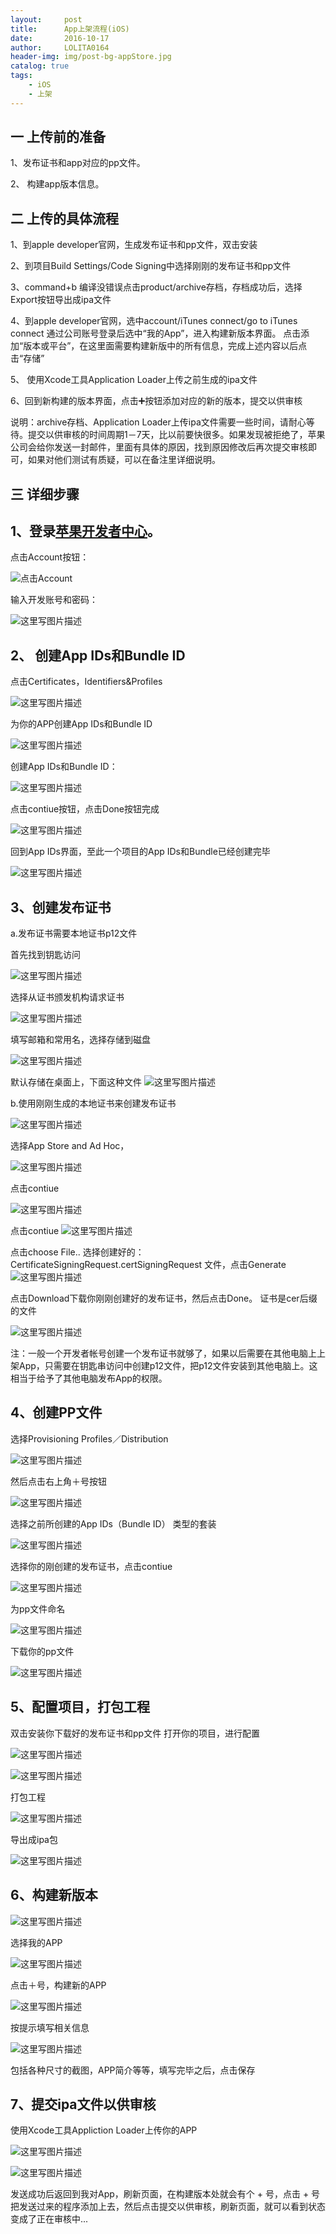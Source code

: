 ```yaml
---
layout:     post
title:      App上架流程(iOS)
date:       2016-10-17
author:     LOLITA0164
header-img: img/post-bg-appStore.jpg
catalog: true
tags:
    - iOS
    - 上架
---
```


## 一 上传前的准备

1、发布证书和app对应的pp文件。
 
2、 构建app版本信息。

## 二 上传的具体流程

1、到apple developer官网，生成发布证书和pp文件，双击安装

2、到项目Build Settings/Code Signing中选择刚刚的发布证书和pp文件

3、command+b 编译没错误点击product/archive存档，存档成功后，选择Export按钮导出成ipa文件

4、到apple developer官网，选中account/iTunes connect/go to iTunes connect 通过公司账号登录后选中“我的App”，进入构建新版本界面。 点击添加“版本或平台”，在这里面需要构建新版中的所有信息，完成上述内容以后点击“存储”

5、 使用Xcode工具Application Loader上传之前生成的ipa文件

6、回到新构建的版本界面，点击➕按钮添加对应的新的版本，提交以供审核
 
说明：archive存档、Application Loader上传ipa文件需要一些时间，请耐心等待。提交以供审核的时间周期1－7天，比以前要快很多。如果发现被拒绝了，苹果公司会给你发送一封邮件，里面有具体的原因，找到原因修改后再次提交审核即可，如果对他们测试有质疑，可以在备注里详细说明。

## 三 详细步骤

## 1、登录[苹果开发者中心](https://developer.apple.com)。
点击Account按钮：
 
![点击Account](https://ws1.sinaimg.cn/large/006tNbRwgy1fwidqhhiu7j31kw0w7qe1.jpg)
 
输入开发账号和密码：

![这里写图片描述](https://ws1.sinaimg.cn/large/006tNbRwgy1fwidrgxwtbj30zk0kmt9z.jpg)
 
## 2、 创建App IDs和Bundle ID

点击Certificates，Identifiers&Profiles
 
![这里写图片描述](https://ws2.sinaimg.cn/large/006tNbRwgy1fwidsh1jvpj31kw0w3dk0.jpg)
 
为你的APP创建App IDs和Bundle ID

![这里写图片描述](https://ws3.sinaimg.cn/large/006tNbRwgy1fwidstqav2j31ke0uijwk.jpg)
 
创建App IDs和Bundle ID：

![这里写图片描述](https://ws4.sinaimg.cn/large/006tNbRwgy1fwidu3dbhnj30y40vk79j.jpg)
 
点击contiue按钮，点击Done按钮完成
 
![这里写图片描述](https://ws3.sinaimg.cn/large/006tNbRwgy1fwiduphgrmj314g0usgo4.jpg)

回到App IDs界面，至此一个项目的App IDs和Bundle已经创建完毕

![这里写图片描述](https://ws3.sinaimg.cn/large/006tNbRwgy1fwidv4b07xj31j40l00w0.jpg)

## 3、创建发布证书

a.发布证书需要本地证书p12文件

首先找到钥匙访问

![这里写图片描述](https://ws1.sinaimg.cn/large/006tNbRwgy1fwidvjoh6bj31kw0wcgtq.jpg)

选择从证书颁发机构请求证书

![这里写图片描述](https://ws2.sinaimg.cn/large/006tNbRwgy1fwidw8nwv8j310i0ea78b.jpg)

填写邮箱和常用名，选择存储到磁盘

![这里写图片描述](https://ws4.sinaimg.cn/large/006tNbRwgy1fwidwkji31j30y80o8tbh.jpg)

默认存储在桌面上，下面这种文件
![这里写图片描述](https://ws1.sinaimg.cn/large/006tNbRwgy1fwidwuv9fej308007eaac.jpg)

b.使用刚刚生成的本地证书来创建发布证书

![这里写图片描述](https://ws4.sinaimg.cn/large/006tNbRwgy1fwidxcs099j31kw0ktgq8.jpg)

选择App Store and Ad Hoc，

![这里写图片描述](https://ws4.sinaimg.cn/large/006tNbRwgy1fwidxm7dzij319e0p67ak.jpg)

点击contiue

![这里写图片描述](https://ws2.sinaimg.cn/large/006tNbRwgy1fwidy88qyej313w0foq57.jpg)

点击contiue
![这里写图片描述](https://ws4.sinaimg.cn/large/006tNbRwgy1fwidyil2lvj30h30hn40s.jpg)

点击choose File.. 选择创建好的：CertificateSigningRequest.certSigningRequest 文件，点击Generate
![这里写图片描述](https://ws3.sinaimg.cn/large/006tNbRwgy1fwidyrnfnaj30h30g375u.jpg)

点击Download下载你刚刚创建好的发布证书，然后点击Done。
证书是cer后缀的文件

![这里写图片描述](https://ws3.sinaimg.cn/large/006tNbRwgy1fwidz1id8fj303k03gdfs.jpg)

注：一般一个开发者帐号创建一个发布证书就够了，如果以后需要在其他电脑上上架App，只需要在钥匙串访问中创建p12文件，把p12文件安装到其他电脑上。这相当于给予了其他电脑发布App的权限。
## 4、创建PP文件

选择Provisioning Profiles／Distribution

![这里写图片描述](https://ws2.sinaimg.cn/large/006tNbRwgy1fwie0l65dhj30lm08674w.jpg)

然后点击右上角＋号按钮

![这里写图片描述](https://ws1.sinaimg.cn/large/006tNbRwgy1fwie0rvvslj31cg0s0tcq.jpg)

选择之前所创建的App IDs（Bundle ID） 类型的套装

![这里写图片描述](https://ws2.sinaimg.cn/large/006tNbRwgy1fwie101yjgj316s0sc0wd.jpg)

选择你的刚创建的发布证书，点击contiue

![这里写图片描述](https://ws4.sinaimg.cn/large/006tNbRwgy1fwie1aiudaj31ai0v2n06.jpg)

为pp文件命名

![这里写图片描述](https://ws3.sinaimg.cn/large/006tNbRwgy1fwie1mby8ij315s0v4djd.jpg)

下载你的pp文件

![这里写图片描述](https://ws4.sinaimg.cn/large/006tNbRwgy1fwieaapt7hj30m80hhtah.jpg)

## 5、配置项目，打包工程

双击安装你下载好的发布证书和pp文件
打开你的项目，进行配置

![这里写图片描述](https://ws1.sinaimg.cn/large/006tNbRwgy1fwie2l5rhtj31ka114qcl.jpg)

![这里写图片描述](https://ws3.sinaimg.cn/large/006tNbRwgy1fwie2r6i92j310e0l8dlk.jpg)

打包工程

![这里写图片描述](https://ws3.sinaimg.cn/large/006tNbRwgy1fwie2yiotej30z60je78p.jpg)

导出成ipa包

![这里写图片描述](https://ws1.sinaimg.cn/large/006tNbRwgy1fwie3d0d07j31kw0wvn2b.jpg)

## 6、构建新版本

![这里写图片描述](https://ws1.sinaimg.cn/large/006tNbRwgy1fwie476thtj319w0rg0uz.jpg)

选择我的APP

![这里写图片描述](https://ws3.sinaimg.cn/large/006tNbRwgy1fwie4i1agpj31kw0z4jz1.jpg)

点击＋号，构建新的APP

![这里写图片描述](https://ws2.sinaimg.cn/large/006tNbRwgy1fwie4uolvcj30f20ea0tl.jpg)

按提示填写相关信息

![这里写图片描述](https://ws1.sinaimg.cn/large/006tNbRwgy1fwie50kn70j30p80nu408.jpg)

包括各种尺寸的截图，APP简介等等，填写完毕之后，点击保存

## 7、提交ipa文件以供审核

使用Xcode工具Appliction Loader上传你的APP

![这里写图片描述](https://ws4.sinaimg.cn/large/006tNbRwgy1fwie5aruhij30q609wmyo.jpg)

![这里写图片描述](https://ws4.sinaimg.cn/large/006tNbRwgy1fwie5hxm61j31400p0q5o.jpg)

发送成功后返回到我对App，刷新页面，在构建版本处就会有个 + 号，点击 + 号把发送过来的程序添加上去，然后点击提交以供审核，刷新页面，就可以看到状态变成了正在审核中...